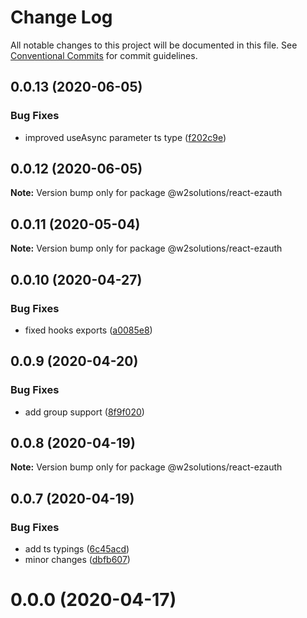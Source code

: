 # Change Log

All notable changes to this project will be documented in this file.
See [Conventional Commits](https://conventionalcommits.org) for commit guidelines.

## 0.0.13 (2020-06-05)


### Bug Fixes

* improved useAsync parameter ts type ([f202c9e](https://github.com/w2solutions/react-helper/commit/f202c9e0ab50f2768c9ddecce7f37528df240175))





## 0.0.12 (2020-06-05)

**Note:** Version bump only for package @w2solutions/react-ezauth





## 0.0.11 (2020-05-04)

**Note:** Version bump only for package @w2solutions/react-ezauth

## 0.0.10 (2020-04-27)

### Bug Fixes

- fixed hooks exports ([a0085e8](https://github.com/w2solutions/react-helper/commit/a0085e865c5ca3054a1330cf9cadc39d37d20423))

## 0.0.9 (2020-04-20)

### Bug Fixes

- add group support ([8f9f020](https://github.com/w2solutions/react-helper/commit/8f9f0207bdbabc38b8a5ff2c8f9cc693be68302b))

## 0.0.8 (2020-04-19)

**Note:** Version bump only for package @w2solutions/react-ezauth

## 0.0.7 (2020-04-19)

### Bug Fixes

- add ts typings ([6c45acd](https://github.com/w2solutions/react-helper/commit/6c45acd1316b7cbb37f00f5614d9e8c0c97a00d7))
- minor changes ([dbfb607](https://github.com/w2solutions/react-helper/commit/dbfb607a051470b57b184a966eb23a1961f6f28c))

# 0.0.0 (2020-04-17)
